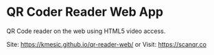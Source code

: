 # QR Coder Reader Web App
QR Code reader on the web using HTML5 video access.

Site: https://kmesic.github.io/qr-reader-web/
or
Visit: https://scanqr.co
